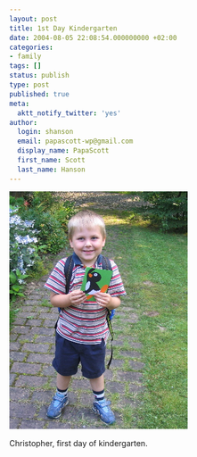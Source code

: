 ```yaml
---
layout: post
title: 1st Day Kindergarten
date: 2004-08-05 22:08:54.000000000 +02:00
categories:
- family
tags: []
status: publish
type: post
published: true
meta:
  aktt_notify_twitter: 'yes'
author:
  login: shanson
  email: papascott-wp@gmail.com
  display_name: PapaScott
  first_name: Scott
  last_name: Hanson
---
```

<p><img src="/wordpress/wp-content/uploads/2004/08/crh_1stdaykg.jpg" alt="1st Day Kindergarten" /></p>
<p>Christopher, first day of kindergarten.</p>
